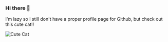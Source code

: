 ### Hi there 👋

I'm lazy so I still don't have a proper profile page for Github, but check out this cute cat!!

![Cute Cat](https://media.giphy.com/media/vFKqnCdLPNOKc/giphy.gif)

<!--
**Float07/Float07** is a ✨ _special_ ✨ repository because its `README.md` (this file) appears on your GitHub profile.

Here are some ideas to get you started:

- 🔭 I’m currently working on ...
- 🌱 I’m currently learning ...
- 👯 I’m looking to collaborate on ...
- 🤔 I’m looking for help with ...
- 💬 Ask me about ...
- 📫 How to reach me: ...
- 😄 Pronouns: ...
- ⚡ Fun fact: ...
-->
